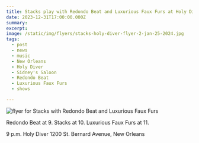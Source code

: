 ```yaml
---
title: Stacks play with Redondo Beat and Luxurious Faux Furs at Holy Diver, Thursday, January 25.
date: 2023-12-31T17:00:00.000Z
summary:
excerpt:
image: /static/img/flyers/stacks-holy-diver-flyer-2-jan-25-2024.jpg
tags:
  - post 
  - news
  - music
  - New Orleans
  - Holy Diver
  - Sidney's Saloon
  - Redondo Beat
  - Luxurious Faux Furs
  - shows

---
```


![flyer for Stacks with Redondo Beat and Luxurious Faux Furs](/static/img/flyers/stacks-holy-diver-flyer-2-jan-25-2024.jpg "flyer for Stacks with Redondo Beat and Luxurious Faux Furs")

Redondo Beat at 9.
Stacks at 10.
Luxurious Faux Furs at 11.

9 p.m.
Holy Diver
1200 St. Bernard Avenue, New Orleans
